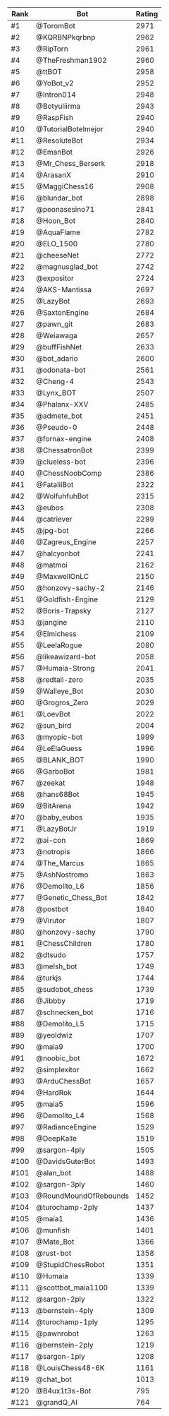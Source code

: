 Rank|Bot|Rating
---|---|---
#1|@ToromBot|2971
#2|@KQRBNPkqrbnp|2962
#3|@RipTorn|2961
#4|@TheFreshman1902|2960
#5|@ttBOT|2958
#6|@YoBot_v2|2952
#7|@Intron014|2948
#8|@Botyuliirma|2943
#9|@RaspFish|2940
#10|@TutorialBotelmejor|2940
#11|@ResoluteBot|2934
#12|@EmanBot|2926
#13|@Mr_Chess_Berserk|2918
#14|@ArasanX|2910
#15|@MaggiChess16|2908
#16|@blundar_bot|2898
#17|@peonasesino71|2841
#18|@Hoon_Bot|2840
#19|@AquaFlame|2782
#20|@ELO_1500|2780
#21|@cheeseNet|2772
#22|@magnusglad_bot|2742
#23|@expositor|2724
#24|@AKS-Mantissa|2697
#25|@LazyBot|2693
#26|@SaxtonEngine|2684
#27|@pawn_git|2683
#28|@Weiawaga|2657
#29|@buffFishNet|2633
#30|@bot_adario|2600
#31|@odonata-bot|2561
#32|@Cheng-4|2543
#33|@Lynx_BOT|2507
#34|@Phalanx-XXV|2485
#35|@admete_bot|2451
#36|@Pseudo-0|2448
#37|@fornax-engine|2408
#38|@ChessatronBot|2399
#39|@clueless-bot|2396
#40|@ChessNoobComp|2386
#41|@FataliiBot|2322
#42|@WolfuhfuhBot|2315
#43|@eubos|2308
#44|@catriever|2299
#45|@jpg-bot|2266
#46|@Zagreus_Engine|2257
#47|@halcyonbot|2241
#48|@matmoi|2162
#49|@MaxwellOnLC|2150
#50|@honzovy-sachy-2|2146
#51|@Goldfish-Engine|2129
#52|@Boris-Trapsky|2127
#53|@jangine|2110
#54|@Elmichess|2109
#55|@LeelaRogue|2080
#56|@likeawizard-bot|2058
#57|@Humaia-Strong|2041
#58|@redtail-zero|2035
#59|@Walleye_Bot|2030
#60|@Grogros_Zero|2029
#61|@LoevBot|2022
#62|@sun_bird|2004
#63|@myopic-bot|1999
#64|@LeElaGuess|1996
#65|@BLANK_BOT|1990
#66|@GarboBot|1981
#67|@zeekat|1948
#68|@hans68Bot|1945
#69|@BitArena|1942
#70|@baby_eubos|1935
#71|@LazyBotJr|1919
#72|@ai-con|1869
#73|@notropis|1866
#74|@The_Marcus|1865
#75|@AshNostromo|1863
#76|@Demolito_L6|1856
#77|@Genetic_Chess_Bot|1842
#78|@postbot|1840
#79|@Virutor|1807
#80|@honzovy-sachy|1790
#81|@ChessChildren|1780
#82|@dtsudo|1757
#83|@melsh_bot|1749
#84|@turkjs|1744
#85|@sudobot_chess|1739
#86|@Jibbby|1719
#87|@schnecken_bot|1716
#88|@Demolito_L5|1715
#89|@yeoldwiz|1707
#90|@maia9|1700
#91|@noobic_bot|1672
#92|@simplexitor|1662
#93|@ArduChessBot|1657
#94|@HardRok|1644
#95|@maia5|1596
#96|@Demolito_L4|1568
#97|@RadianceEngine|1529
#98|@DeepKalle|1519
#99|@sargon-4ply|1505
#100|@DavidsGuterBot|1493
#101|@alan_bot|1488
#102|@sargon-3ply|1460
#103|@RoundMoundOfRebounds|1452
#104|@turochamp-2ply|1437
#105|@maia1|1436
#106|@munfish|1401
#107|@Mate_Bot|1366
#108|@rust-bot|1358
#109|@StupidChessRobot|1351
#110|@Humaia|1339
#111|@scottbot_maia1100|1339
#112|@sargon-2ply|1322
#113|@bernstein-4ply|1309
#114|@turochamp-1ply|1295
#115|@pawnrobot|1263
#116|@bernstein-2ply|1219
#117|@sargon-1ply|1208
#118|@LouisChess48-6K|1161
#119|@chat_bot|1013
#120|@B4ux1t3s-Bot|795
#121|@grandQ_AI|764
